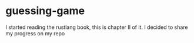 # guessing-game
I started reading the rustlang book, this is chapter II of it.
I decided to share my progress on my repo 

